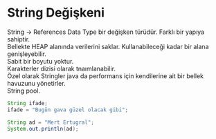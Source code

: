 # String Değişkeni
String -> References Data Type bir değişken türüdür. Farklı bir yapıya sahiptir.  
Bellekte HEAP alanında verilerini saklar. Kullanabileceği kadar bir alana genişleyebilir.  
Sabit bir boyutu yoktur.  
Karakterler dizisi olarak tnaımlanabilir.  
Özel olarak Stringler java da performans için kendilerine ait bir bellek havuzunu yönetirler.  
String pool.  

```java
String ifade;
ifade = "Bugün gava güzel olacak gibi";

String ad = "Mert Ertugral";
System.out.println(ad);
```